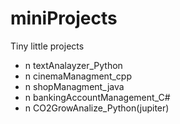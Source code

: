 # miniProjects
Tiny little projects
- n textAnalayzer_Python
- n cinemaManagment_cpp
- n shopManagment_java
- n bankingAccountManagement_C#
- n CO2GrowAnalize_Python(jupiter)
